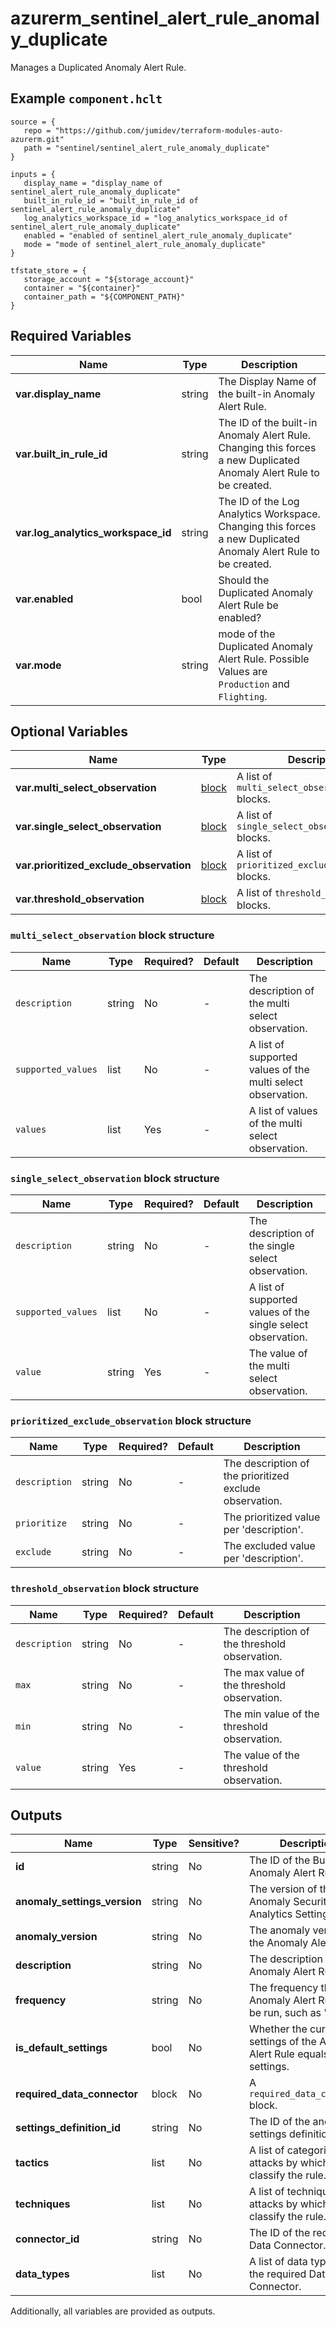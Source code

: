 # azurerm_sentinel_alert_rule_anomaly_duplicate

Manages a Duplicated Anomaly Alert Rule.

## Example `component.hclt`

```hcl
source = {
   repo = "https://github.com/jumidev/terraform-modules-auto-azurerm.git" 
   path = "sentinel/sentinel_alert_rule_anomaly_duplicate" 
}

inputs = {
   display_name = "display_name of sentinel_alert_rule_anomaly_duplicate" 
   built_in_rule_id = "built_in_rule_id of sentinel_alert_rule_anomaly_duplicate" 
   log_analytics_workspace_id = "log_analytics_workspace_id of sentinel_alert_rule_anomaly_duplicate" 
   enabled = "enabled of sentinel_alert_rule_anomaly_duplicate" 
   mode = "mode of sentinel_alert_rule_anomaly_duplicate" 
}

tfstate_store = {
   storage_account = "${storage_account}" 
   container = "${container}" 
   container_path = "${COMPONENT_PATH}" 
}

```

## Required Variables

| Name | Type |  Description |
| ---- | --------- |  ----------- |
| **var.display_name** | string |  The Display Name of the built-in Anomaly Alert Rule. | 
| **var.built_in_rule_id** | string |  The ID of the built-in Anomaly Alert Rule. Changing this forces a new Duplicated Anomaly Alert Rule to be created. | 
| **var.log_analytics_workspace_id** | string |  The ID of the Log Analytics Workspace. Changing this forces a new Duplicated Anomaly Alert Rule to be created. | 
| **var.enabled** | bool |  Should the Duplicated Anomaly Alert Rule be enabled? | 
| **var.mode** | string |  mode of the Duplicated Anomaly Alert Rule. Possible Values are `Production` and `Flighting`. | 

## Optional Variables

| Name | Type |  Description |
| ---- | --------- |  ----------- |
| **var.multi_select_observation** | [block](#multi_select_observation-block-structure) |  A list of `multi_select_observation` blocks. | 
| **var.single_select_observation** | [block](#single_select_observation-block-structure) |  A list of `single_select_observation` blocks. | 
| **var.prioritized_exclude_observation** | [block](#prioritized_exclude_observation-block-structure) |  A list of `prioritized_exclude_observation` blocks. | 
| **var.threshold_observation** | [block](#threshold_observation-block-structure) |  A list of `threshold_observation` blocks. | 

### `multi_select_observation` block structure

| Name | Type | Required? | Default | Description |
| ---- | ---- | --------- | ------- | ----------- |
| `description` | string | No | - | The description of the multi select observation. |
| `supported_values` | list | No | - | A list of supported values of the multi select observation. |
| `values` | list | Yes | - | A list of values of the multi select observation. |

### `single_select_observation` block structure

| Name | Type | Required? | Default | Description |
| ---- | ---- | --------- | ------- | ----------- |
| `description` | string | No | - | The description of the single select observation. |
| `supported_values` | list | No | - | A list of supported values of the single select observation. |
| `value` | string | Yes | - | The value of the multi select observation. |

### `prioritized_exclude_observation` block structure

| Name | Type | Required? | Default | Description |
| ---- | ---- | --------- | ------- | ----------- |
| `description` | string | No | - | The description of the prioritized exclude observation. |
| `prioritize` | string | No | - | The prioritized value per 'description'. |
| `exclude` | string | No | - | The excluded value per 'description'. |

### `threshold_observation` block structure

| Name | Type | Required? | Default | Description |
| ---- | ---- | --------- | ------- | ----------- |
| `description` | string | No | - | The description of the threshold observation. |
| `max` | string | No | - | The max value of the threshold observation. |
| `min` | string | No | - | The min value of the threshold observation. |
| `value` | string | Yes | - | The value of the threshold observation. |



## Outputs

| Name | Type | Sensitive? | Description |
| ---- | ---- | --------- | --------- |
| **id** | string | No  | The ID of the Built-in Anomaly Alert Rule. | 
| **anomaly_settings_version** | string | No  | The version of the Anomaly Security ML Analytics Settings. | 
| **anomaly_version** | string | No  | The anomaly version of the Anomaly Alert Rule. | 
| **description** | string | No  | The description of the Anomaly Alert Rule. | 
| **frequency** | string | No  | The frequency the Anomaly Alert Rule will be run, such as "P1D". | 
| **is_default_settings** | bool | No  | Whether the current settings of the Anomaly Alert Rule equals default settings. | 
| **required_data_connector** | block | No  | A `required_data_connector` block. | 
| **settings_definition_id** | string | No  | The ID of the anomaly settings definition Id. | 
| **tactics** | list | No  | A list of categories of attacks by which to classify the rule. | 
| **techniques** | list | No  | A list of techniques of attacks by which to classify the rule. | 
| **connector_id** | string | No  | The ID of the required Data Connector. | 
| **data_types** | list | No  | A list of data types of the required Data Connector. | 

Additionally, all variables are provided as outputs.
